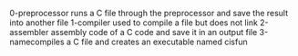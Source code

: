 0-preprocessor runs a C file through the preprocessor and save the result into another file
1-compiler used to compile a file but does not link
2-assembler assembly code of a C code and save it in an output file
3-namecompiles a C file and creates an executable named cisfun

